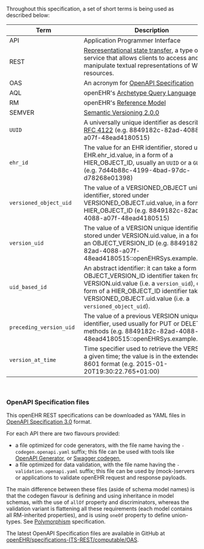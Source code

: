 [comment]: # (title: Glossary and conventions)

Throughout this specification, a set of short terms is being used as described below:

| <div style="width:180px">Term</div> | Description                                                                                                                                                                                                                                        |
|-------------------------------------|----------------------------------------------------------------------------------------------------------------------------------------------------------------------------------------------------------------------------------------------------|
| API                                 | Application Programmer Interface                                                                                                                                                                                                                   |
| REST                                | [Representational state transfer](https://en.wikipedia.org/wiki/Representational_state_transfer), a type of Web service that allows clients to access and manipulate textual representations of Web resources.                                     |
| OAS                                 | An acronym for [OpenAPI Specification](https://spec.openapis.org/oas/v3.0.3)                                                                                                                                                                       |
| AQL                                 | openEHR's [Archetype Query Language](https://specifications.openehr.org/releases/QUERY/latest/AQL.html)                                                                                                                                            |
| RM                                  | openEHR's [Reference Model](https://specifications.openehr.org/releases/RM/latest)                                                                                                                                                                 |
| SEMVER                              | [Semantic Versioning 2.0.0](https://semver.org/)                                                                                                                                                                                                   |
| `UUID`                              | A universally unique identifier as described by [RFC 4122](https://tools.ietf.org/html/rfc4122) (e.g. 8849182c-82ad-4088-a07f-48ead4180515)                                                                                                        |
| `ehr_id`                            | The value for an EHR identifier, stored under EHR.ehr_id.value, in a form of a HIER_OBJECT_ID, usually an `UUID` or a `GUID` (e.g. 7d44b88c-4199-4bad-97dc-d78268e01398)                                                                           |
| `versioned_object_uid`              | The value of a VERSIONED_OBJECT unique identifier, stored under VERSIONED_OBJECT.uid.value, in a form of a HIER_OBJECT_ID (e.g. 8849182c-82ad-4088-a07f-48ead4180515)                                                                              |
| `version_uid`                       | The value of a VERSION unique identifier, stored under VERSION.uid.value, in a form of an OBJECT_VERSION_ID (e.g. 8849182c-82ad-4088-a07f-48ead4180515::openEHRSys.example.com::2)                                                                 |
| `uid_based_id`                      | An abstract identifier: it can take a form of an OBJECT_VERSION_ID identifier taken from VERSION.uid.value (i.e. a `version_uid`), or a form of a HIER_OBJECT_ID identifier taken from VERSIONED_OBJECT.uid.value (i.e. a `versioned_object_uid`). |
| `preceding_version_uid`             | The value of a previous VERSION unique identifier, used usually for PUT or DELETE methods (e.g. 8849182c-82ad-4088-a07f-48ead4180515::openEHRSys.example.com::1)                                                                                   |
| `version_at_time`                   | Time specifier used to retrieve the VERSION at a given time; the value is in the extended ISO 8601 format (e.g. 2015-01-20T19:30:22.765+01:00)                                                                                                     |
<br>

### OpenAPI Specification files

This openEHR REST specifications can be downloaded as YAML files in [OpenAPI Specification 3.0](https://spec.openapis.org/oas/v3.0.3) format.

For each API there are two flavours provided: 
- a file optimized for code generators, with the file name having the `-codegen.openapi.yaml` suffix; this file can be used with tools like [OpenAPI Generator](https://github.com/openapitools/openapi-generator), or [Swagger codegen](https://github.com/swagger-api/swagger-codegen),
- a file optimized for data validation, with the file name having the `-validation.openapi.yaml` suffix; this file can be used by (mock-)servers or applications to validate openEHR request and response payloads.

The main difference between these files (aside of schema model names) is that the codegen flavour is defining and using inheritance in model schemas, with the use of `allOf` property and discriminators, whereas the validation variant is flattening all these requirements (each model contains all RM-inherited properties), and is using `oneOf` property to define union-types. See [Polymorphism](https://spec.openapis.org/oas/v3.0.3#composition-and-inheritance-polymorphism) specification. 

The latest OpenAPI Specification files are available in GitHub at [openEHR/specifications-ITS-REST/computable/OAS](https://github.com/openEHR/specifications-ITS-REST/tree/master/computable/OAS).
